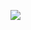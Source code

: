 <a href='http://localhost:8080/job/essential-training-jenkins/job/challenge-connecting-jenkins-to-github/1/'><img src='http://localhost:8080/buildStatus/icon?job=essential-training-jenkins%2Fchallenge-connecting-jenkins-to-github&build=1'></a>
